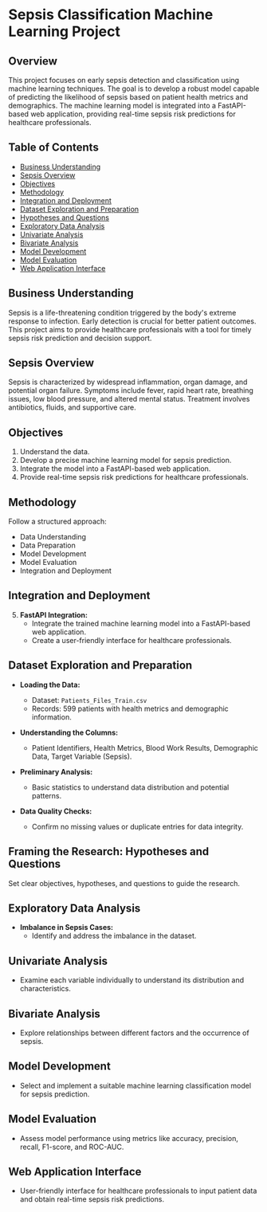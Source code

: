 # Sepsis Classification Machine Learning Project

## Overview

This project focuses on early sepsis detection and classification using machine learning techniques. The goal is to develop a robust model capable of predicting the likelihood of sepsis based on patient health metrics and demographics. The machine learning model is integrated into a FastAPI-based web application, providing real-time sepsis risk predictions for healthcare professionals.

## Table of Contents

- [Business Understanding](#business-understanding)
- [Sepsis Overview](#sepsis-overview)
- [Objectives](#objectives)
- [Methodology](#methodology)
- [Integration and Deployment](#integration-and-deployment)
- [Dataset Exploration and Preparation](#dataset-exploration-and-preparation)
- [Hypotheses and Questions](#framing-the-research-hypotheses-and-questions)
- [Exploratory Data Analysis](#exploratory-data-analysis)
- [Univariate Analysis](#univariate-analysis)
- [Bivariate Analysis](#bivariate-analysis)
- [Model Development](#model-development)
- [Model Evaluation](#model-evaluation)
- [Web Application Interface](#web-application-interface)


## Business Understanding

Sepsis is a life-threatening condition triggered by the body's extreme response to infection. Early detection is crucial for better patient outcomes. This project aims to provide healthcare professionals with a tool for timely sepsis risk prediction and decision support.

## Sepsis Overview

Sepsis is characterized by widespread inflammation, organ damage, and potential organ failure. Symptoms include fever, rapid heart rate, breathing issues, low blood pressure, and altered mental status. Treatment involves antibiotics, fluids, and supportive care.

## Objectives

1. Understand the data.
2. Develop a precise machine learning model for sepsis prediction.
3. Integrate the model into a FastAPI-based web application.
4. Provide real-time sepsis risk predictions for healthcare professionals.

## Methodology

Follow a structured approach:
- Data Understanding
- Data Preparation
- Model Development
- Model Evaluation
- Integration and Deployment

## Integration and Deployment

5. **FastAPI Integration:**
   - Integrate the trained machine learning model into a FastAPI-based web application.
   - Create a user-friendly interface for healthcare professionals.


## Dataset Exploration and Preparation

- **Loading the Data:**
  - Dataset: `Patients_Files_Train.csv`
  - Records: 599 patients with health metrics and demographic information.
  
- **Understanding the Columns:**
  - Patient Identifiers, Health Metrics, Blood Work Results, Demographic Data, Target Variable (Sepsis).

- **Preliminary Analysis:**
  - Basic statistics to understand data distribution and potential patterns.
  
- **Data Quality Checks:**
  - Confirm no missing values or duplicate entries for data integrity.

## Framing the Research: Hypotheses and Questions

Set clear objectives, hypotheses, and questions to guide the research.

## Exploratory Data Analysis

- **Imbalance in Sepsis Cases:**
  - Identify and address the imbalance in the dataset.

## Univariate Analysis

- Examine each variable individually to understand its distribution and characteristics.

## Bivariate Analysis

- Explore relationships between different factors and the occurrence of sepsis.

## Model Development

- Select and implement a suitable machine learning classification model for sepsis prediction.

## Model Evaluation

- Assess model performance using metrics like accuracy, precision, recall, F1-score, and ROC-AUC.

## Web Application Interface

- User-friendly interface for healthcare professionals to input patient data and obtain real-time sepsis risk predictions.


